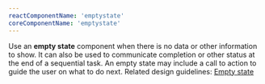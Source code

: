 ```yaml
---
reactComponentName: 'emptystate'
coreComponentName: 'emptystate'
---
```

Use an **empty state** component when there is no data or other information to show. It can also be used to communicate completion or other status at the end of a sequential task. An empty state may include a call to action to guide the user on what to do next. Related design guidelines: [Empty state](/design-guidelines/usage-and-behavior/empty-state)
